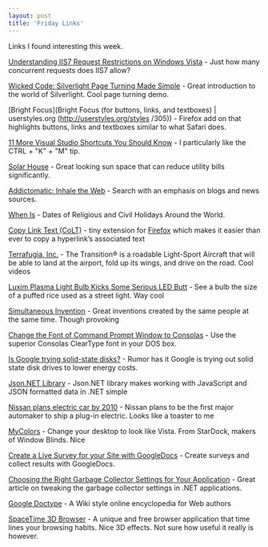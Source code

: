 ```yaml
---
layout: post
title: 'Friday Links'
---
```

Links I found interesting this week.

[Understanding IIS7 Request Restrictions on Windows Vista](http://blogs.iis.net/thomad/archive/2008/05/01/understanding-iis7-request-restrictions-on-windows-vista.aspx) - Just how many concurrent requests does IIS7 allow?

[Wicked Code: Silverlight Page Turning Made Simple](http://msdn.microsoft.com/en-us/magazine/cc507644.aspx) - Great introduction to the world of Silverlight. Cool page turning demo.

[Bright Focus](Bright Focus (for buttons, links, and textboxes) | userstyles.org (http://userstyles.org/styles /305)) - Firefox add on that highlights buttons, links and textboxes similar to what Safari does.

[11 More Visual Studio Shortcuts You Should Know](http://www.dev102.com/2008/05/06/11-more-visual-studio-shortcuts-you-should-know/%20%20%20%20%20%20%20%20%20%20%20%20%20%20http://www.dev102.com/2008/05/06/11-more-visual-studio-shortcuts-you-should-know/) - I particularly like the CTRL + "K" + "M" tip.

[Solar House](http://www.viking-house.ie/solar-house) - Great looking sun space that can reduce utility bills significantly.

[Addictomatic: Inhale the Web](http://addictomatic.com/) - Search with an emphasis on blogs and news sources.

[When Is](http://www.when-is.com/) - Dates of Religious and Civil Holidays Around the World.

[Copy Link Text (CoLT)](http://www.borngeek.com/firefox/colt/) - tiny extension for [Firefox](http://www.mozilla.org/products/firefox/) which makes it easier than ever to copy a hyperlink’s associated text

[Terrafugia, Inc.](http://www.terrafugia.com/vehicle.html) - The Transition® is a roadable Light-Sport Aircraft that will be able to land at the airport, fold up its wings, and drive on the road. Cool videos

[Luxim Plasma Light Bulb Kicks Some Serious LED Butt](http://www.treehugger.com/files/2008/04/luxim-plasma-lifi-light-bulb-led-cfl.php) - See a bulb the size of a puffed rice used as a street light. Way cool

[Simultaneous Invention](http://www.kk.org/thetechnium/archives/2008/05/simultaneous_in.php) - Great inventions created by the same people at the same time. Though provoking

[Change the Font of Command Prompt Window to Consolas](http://www.labnol.org/software/tutorials/change-font-dos-command-prompt-window-consolas-programming-font/3253/) - Use the superior Consolas ClearType font in your DOS box.

[Is Google trying solid-state disks?](http://www.news.com/8301-10784_3-9941647-7.html?part=rss&subj=news&tag=2547-1_3-0-5) - Rumor has it Google is trying out solid state disk drives to lower energy costs.

[Json.NET Library](http://james.newtonking.com/pages/json-net.aspx) - Json.NET library makes working with JavaScript and JSON formatted data in .NET simple

[Nissan plans electric car by 2010](http://reviews.cnet.com/8301-13746_7-9942980-48.html?part=rss&subj=news&tag=2547-1_3-0-5) - Nissan plans to be the first major automaker to ship a plug-in electric. Looks like a toaster to me 

[MyColors](http://www.makeuseof.com/tag/give-your-desktop-a-fresh-look-with-mycolors/) - Change your desktop to look like Vista. From StarDock, makers of Window Blinds. Nice

[Create a Live Survey for your Site with GoogleDocs](http://adsense.blogspot.com/2008/05/creating-live-survey-for-your-site.html) - Create surveys and collect results with GoogleDocs.

[Choosing the Right Garbage Collector Settings for Your Application](http://www.atalasoft.com/cs/blogs/rickm/archive/2008/05/14/choosing-the-right-garbage-collector-settings-for-your-application-net-memory-management-part-4.aspx) - Great article on tweaking the garbage collector settings in .NET applications.

[Google Doctype](http://code.google.com/doctype/) - A Wiki style online encyclopedia for Web authors

[SpaceTime 3D Browser](http://www.spacetime.com) - A unique and free browser application that time lines your browsing habits. Nice 3D effects. Not sure how useful it really is however.
